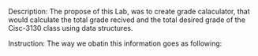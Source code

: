 Description: The propose of this Lab, was to create grade calaculator, that would calculate the total grade recived and the total desired grade of the Cisc-3130 class using data structures. 

Instruction: The way we obatin this information goes as following:

